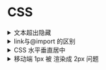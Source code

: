 # CSS

<details>
<summary>文本超出隐藏</summary>

#### 单行

```css
overflow: hidden;
text-overflow:ellipsis;
white-space: nowrap;
```

#### 多行

- 适用于WebKit浏览器及移动端

```css
display: -webkit-box;
-webkit-line-clamp: 3; 
-webkit-box-orient: vertical;
overflow: hidden;
```

注：

- `-webkit-line-clamp` 用来限制在一个块元素显示的文本的行数。 为了实现该效果，它需要组合其他的WebKit属性。常见结合属性：
- `display: -webkit-box` 必须结合的属性 ，将对象作为弹性伸缩盒子模型显示 。
- `-webkit-box-orient` 必须结合的属性 ，设置或检索伸缩盒对象的子元素的排列方式 。

#### 动态计算(结合JS实现)

```
通过生成一个同等宽度 并隐藏的盒模型（div 或者 p） ，然后将文字放入，通过计算行高的方式，递归截取相应长度的文字
```

#### 参考

- [awesome-frontend-interview](https://github.com/zanjs/awesome-frontend-interview/issues/77)

</details>

<details>
<summary>link与@import 的区别</summary>

- 属性功能差别

```
link属于XHTML标签，而@import完全是CSS提供的一种方式。 link标签除了可以加载CSS外，还可以做很多其它的事情，比如定义RSS，定义rel连接属性等，@import就只能加载CSS了
```

- 加载顺序的差别

```
link 会随页面载入，而 @import 引入的 CSS 要等页面加载完，再进行载入。所以有时候浏览@import加载CSS的页面时开始会没有样式（就是闪烁），网速慢的时候还挺明显
```

- 兼容性的差别

```
由于@import是CSS2.1提出的所以老的浏览器不支持，@import只有在IE5以上的才能识别，而link标签无此问题
```

- dom控制样式时的差别

```
当使用javascript控制dom去改变样式的时候，只能使用link标签，因为@import不是dom可以控制的
```

- @import 引入其他样式文件

```
@import可以在css中再次引入其他样式表
```

如：

```css
/* index.css */
@import "other.css";

...

```

```css
/* other.css */
p {color:red;}
```

#### 参考

- [CSS加载方式link和@import的区别](https://blog.csdn.net/hangxingkong/article/details/51645971)

</details>

<details>
<summary>CSS 水平垂直居中</summary>

#### 仅居中元素宽高确定时适用

```html
<div class="outter">
  <div class="inner"></div>
</div>
```

- absolute + 负margin

```css
.outter {
  width: 300px;
  height: 300px;
}

.innner {
  width: 100px;
  height: 100px;

  position: absolute;
  top: 50%;
  left: 50%;
  margin-left: -50px;
  margin-top: -50px;
```

- absolute + margin auto

```css
.outter {
  width: 300px;
  height: 300px;

  position: relative;
}

.innner {
  width: 100px;
  height: 100px;

  position: absolute;
  top: 0;
  left: 0;
  right: 0;
  bottom: 0;
  margin: auto;
}
```

- absolute + calc

```css
.outter {
  width: 300px;
  height: 300px;

  position: relative;
}

.innner {
  width: 100px;
  height: 100px;

  position: absolute;
  top: calc(50% - 50px);
  left: calc(50% - 50px);
```

#### 居中元素不定宽高适用

- absolute + transform

```css
.outter {
  width: 300px;
  height: 300px;

  position: relative;
}

.innner {
  width: 100px;
  height: 100px;

  position: absolute;
  top: 50%;
  left: 50%;
  transform: translate(-50%, -50%);
}
```

- [writing-mode](https://www.cnblogs.com/xiaofenguo/p/6168865.html)

- lineheight

```css
.outter {
  line-height: 300px;
  text-align: center;
  font-size: 0px;
}

.innner {
  font-size: 16px;
  display: inline-block;
  vertical-align: middle;
  line-height: initial;
```

- table-cell

```css
.outter {
  display: table-cell;
  text-align: center;
  vertical-align: middle;
}

.innner {
  display: inline-block;
}
```

- flex

```css
.outter {
  display: flex;
  justify-content: center;
  align-items: center;
}

.innner {
  display: inline-block;
}
```

- grid

```css
.outter {
  display: grid;
}

.innner {
  align-self: center;
  justify-self: center;
}
```


#### 参考

- [水平垂直居中](https://github.com/yanhaijing/vertical-center)

</details>

<details>
<summary>移动端 1px 被 渲染成 2px 问题</summary>

> 开发移动端web项目时经常遇到设置border:1px，但是显示的边框却为2px或是3px粗细，这是因为设备像素比devicePixelRatio为2或3引起的

#### 参考

- [设备像素比devicePixelRatio简单介绍](https://www.zhangxinxu.com/wordpress/2012/08/window-devicepixelratio/)
- [7种方法解决移动端Retina屏幕1px边框问题](https://www.jianshu.com/p/7e63f5a32636)

</details>